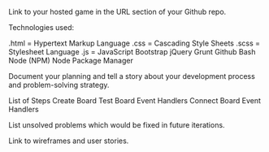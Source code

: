 Link to your hosted game in the URL section of your Github repo.


Technologies used:

.html = Hypertext Markup Language
.css = Cascading Style Sheets
.scss = Stylesheet Language
.js = JavaScript
Bootstrap
jQuery
Grunt
Github
Bash
Node
(NPM) Node Package Manager


Document your planning and tell a story about your development process and problem-solving strategy.

List of Steps
Create Board
Test Board Event Handlers
Connect Board Event Handlers

List unsolved problems which would be fixed in future iterations.

Link to wireframes and user stories.
